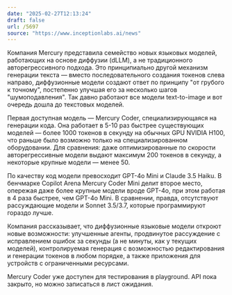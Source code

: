 ```yaml
---
date: "2025-02-27T12:13:24"
draft: false
url: /5697
source: "https://www.inceptionlabs.ai/news"
---
```


Компания Mercury представила семейство новых языковых моделей, работающих на основе диффузии (dLLM), а не традиционного авторегрессивного подхода. Это принципиально другой механизм генерации текста — вместо последовательного создания токенов слева направо, диффузионные модели создают ответ по принципу "от грубого к точному", постепенно улучшая его за несколько шагов "шумоподавления". Так давно работают все модели text-to-image и вот очередь дошла до текстовых моделей.

Первая доступная модель — Mercury Coder, специализирующаяся на генерации кода. Она работает в 5-10 раз быстрее существующих моделей — более 1000 токенов в секунду на обычных GPU NVIDIA H100, что раньше было возможно только на специализированном оборудовании. Для сравнения: даже оптимизированные по скорости авторегрессивные модели выдают максимум 200 токенов в секунду, а некоторые крупные модели — менее 50.

По качеству код модели превосходит GPT-4o Mini и Claude 3.5 Haiku. В бенчмарке Copilot Arena Mercury Coder Mini делит второе место, опережая даже более крупные модели вроде GPT-4o, при этом работая в 4 раза быстрее, чем GPT-4o Mini. В сравнении, правда, отсутствуют рассуждающие модели и Sonnet 3.5/3.7, которые программируют гораздо лучше.

Компания рассказывает, что диффузионные языковые модели откроют новые возможности: улучшенные агенты, продвинутое рассуждение с исправлением ошибок за секунды (а не минуты, как у текущих моделей), контролируемая генерация с возможностью редактирования и генерации токенов в любом порядке, а также приложения для устройств с ограниченными ресурсами.

Mercury Coder уже доступен для тестирования в playground. API пока закрыто, но можно записаться в лист ожидания.